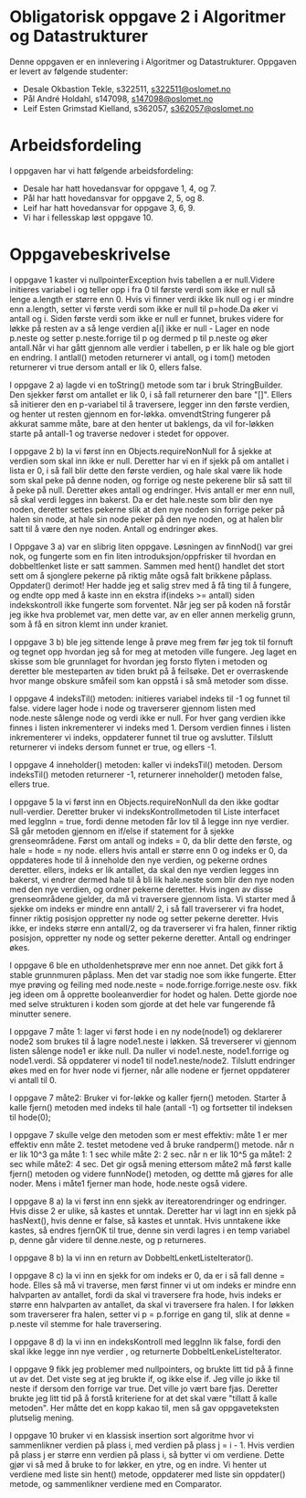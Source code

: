 # Obligatorisk oppgave 2 i Algoritmer og Datastrukturer

Denne oppgaven er en innlevering i Algoritmer og Datastrukturer. 
Oppgaven er levert av følgende studenter:

* Desale Okbastion Tekle, s322511, s322511@oslomet.no
* Pål André Holdahl, s147098, s147098@oslomet.no
* Leif Esten Grimstad Kielland, s362057, s362057@oslomet.no

# Arbeidsfordeling

I oppgaven har vi hatt følgende arbeidsfordeling:
* Desale har hatt hovedansvar for oppgave 1, 4, og 7. 
* Pål har hatt hovedansvar for oppgave 2, 5, og 8. 
* Leif har hatt hovedansvar for oppgave 3, 6, 9. 
* Vi har i fellesskap løst oppgave 10. 

# Oppgavebeskrivelse

I oppgave 1 kaster vi nullpointerException hvis tabellen a er null.Videre initieres variabel i og teller opp i fra 0 til første verdi
som ikke er null så lenge a.length er større enn 0. Hvis vi finner verdi ikke lik null og i er mindre enn a.length, setter vi første verdi 
som ikke er null til p=hode.Da øker vi antall og i. Siden første verdi som ikke er null er funnet, brukes videre for løkke på resten av a 
så lenge verdien a[i] ikke er null - Lager en node p.neste og setter p.neste.forrige til p og dermed p til p.neste og øker antall.Når vi 
har gått gjennom alle verdier i tabellen, p er lik hale og ble gjort en endring. I antlall() metoden returnerer vi antall, og i tom()
metoden returnerer vi true dersom antall er lik 0, ellers false.



I oppgave 2 a) lagde vi en toString() metode som tar i bruk StringBuilder. Den sjekker først om antallet er lik 0, 
i så fall returnerer den bare "[]". Ellers så initierer den en p-variabel til å traversere, legger inn den første verdien,
og henter ut resten gjennom en for-løkka. omvendtString fungerer på akkurat samme måte, bare at den henter ut 
baklengs, da vil for-løkken starte på antall-1 og traverse nedover i stedet for oppover.

I oppgave 2 b) la vi først inn en Objects.requireNonNull for å sjekke at verdien som skal inn ikke er null. Deretter har 
vi en if sjekk på om antallet i lista er 0, i så fall blir dette den første verdien, og hale skal være lik hode som skal peke
på denne noden, og forrige og neste pekerene blir så satt til å peke på null. Deretter økes antall og endringer. Hvis antall
er mer enn null, så skal verdi legges inn bakerst. Da er det hale.neste som blir den nye noden, deretter settes pekerne slik
at den nye noden sin forrige peker på halen sin node, at hale sin node peker på den nye noden, og at halen blir satt til å være
den nye noden. Antall og endringer økes.

I Oppgave 3 a) var en slibrig liten oppgave. Løsningen av finnNod() var grei nok, og fungerte som en fin liten 
introduksjon/oppfrisker til hvordan en dobbeltlenket liste er satt sammen. Sammen med hent() handlet det stort sett om 
å sjonglere pekerne på riktig måte også falt brikkene påplass. Oppdater() derimot! Her hadde jeg et salig strev med å få ting
til å fungere, og endte opp med å kaste inn en ekstra if(indeks >= antall) siden indekskontroll ikke fungerte som forventet.
Når jeg ser på koden nå forstår jeg ikke hva problemet var, men dette var, av en eller annen merkelig grunn, som å få en sitron
klemt inn under kraniet.

I oppgave 3 b) ble jeg sittende lenge å prøve meg frem før jeg tok til fornuft og tegnet opp hvordan jeg så for meg at metoden
ville fungere. Jeg laget en skisse som ble grunnlaget for hvordan jeg forsto flyten i metoden og deretter ble mesteparten av
tiden brukt på å feilsøke. Det er overraskende hvor mange obskure småfeil som kan oppstå i så små metoder som disse.



I oppgave 4 indeksTil() metoden: initieres variabel indeks til -1 og funnet til false. videre lager hode i node og traverserer
gjennom listen med node.neste sålenge node og verdi ikke er null. For hver gang verdien ikke finnes i listen inkrementerer vi
indeks med 1. Dersom verdien finnes i listen inkrementerer vi indeks, oppdaterer funnet til true og avslutter. Tilslutt
returnerer vi indeks dersom funnet er true, og ellers -1.

I oppgave 4 inneholder() metoden: kaller vi indeksTil() metoden. Dersom indeksTil() metoden returnerer -1, returnerer 
inneholder() metoden false, ellers true.


I oppgave 5 la vi først inn en Objects.requireNonNull da den ikke godtar null-verdier. Deretter bruker vi indeksKontrollmetoden
til Liste interfacet med leggInn = true, fordi denne metoden får lov til å legge inn nye verdier. Så går metoden gjennom en 
if/else if statement for å sjekke grenseområdene. Først om antall og indeks = 0, da blir dette den første, og hale  = hode = ny node.
ellers hvis antall er større enn 0 og indeks er 0, da oppdateres hode til å inneholde den nye verdien, og pekerne ordnes deretter.
ellers, indeks er lik antallet, da skal den nye verdien legges inn bakerst, vi endrer dermed hale til å bli lik hale.neste som blir
den nye noden med den nye verdien, og ordner pekerne deretter. Hvis ingen av disse grenseområdene gjelder, da må vi traversere
gjennom lista. Vi starter med å sjekke om indeks er mindre enn antall/ 2, i så fall traverserer vi fra hodet, finner riktig posisjon
oppretter ny node og setter pekerne deretter. Hvis ikke, er indeks større enn antall/2, og da traverserer vi fra halen, finner riktig posisjon, 
oppretter ny node og setter pekerne deretter. Antall og endringer økes.

I oppgave 6 ble en utholdenhetsprøve mer enn noe annet. Det gikk fort å stable grunnmuren påplass. Men det var stadig noe som 
ikke fungerte. Etter mye prøving og feiling med node.neste = node.forrige.forrige.neste osv. fikk jeg ideen om å opprette 
booleanverdier for hodet og halen. Dette gjorde noe med selve strukturen i koden som gjorde at det hele var fungerende få minutter
senere.



I oppgave 7 måte 1: lager vi først hode i en ny node(node1) og deklarerer node2 som brukes til å lagre node1.neste i løkken. 
Så treverserer vi gjennom listen sålenge node1 er ikke null. Da nuller vi node1.neste, node1.forrige og node1.verdi. Så
oppdaterer vi node1 til node1.neste/node2. Tilslutt endringer økes med en for hver node vi fjerner, når alle nodene er 
fjernet oppdaterer vi antall til 0.

I oppgave 7 måte2: Bruker vi for-løkke og kaller fjern() metoden. Starter å kalle fjern() metoden med indeks til hale
(antall -1) og fortsetter til indeksen til hode(0);

I oppgave 7 skulle velge den metoden som er mest effektiv: måte 1 er mer effektiv enn måte 2. testet metodene ved å bruke 
randperm() metode. når n er lik 10^3 ga måte 1: 1 sec while måte 2: 2 sec. når n er lik 10^5 ga måte1: 2 sec while måte2:
4 sec. Det gir også mening ettersom måte2 må først kalle fjern() metoden og videre funnNode() metoden, og dettte må gjøres
for alle noder. Mens i måte1 fjerner man hode, hode.neste også videre.


I oppgave 8 a) la vi først inn enn sjekk av itereatorendringer og endringer. Hvis disse 2 er ulike, så kastes et unntak. 
Deretter har vi lagt inn en sjekk på hasNext(), hvis denne er false, så kastes et unntak. Hvis unntakene ikke kastes, så 
endres fjernOK til true, denne sin verdi lagres i en temp variabel p, denne går videre til denne.neste, og p returneres.

I oppgave 8 b) la vi inn en return av DobbeltLenketListeIterator().

I oppgave 8 c) la vi inn en sjekk for om indeks er 0, da er i så fall denne = hode. Elles så må vi traverse, men først finner 
vi ut om indeks er mindre enn halvparten av antallet, fordi da skal vi traversere fra hode, hvis indeks er større enn halvparten
av antallet, da skal vi traversere fra halen. I for løkken som traverserer fra halen, setter vi p = p.forrige en gang til, slik
at denne = p.neste vil stemme for hale traversering.

I oppgave 8 d) la vi inn en indeksKontroll med leggInn lik false, fordi den skal ikke legge inn nye verdier ,
og returnerte DobbeltLenkeListeIterator.

I oppgave 9 fikk jeg problemer med nullpointers, og brukte litt tid på å finne ut av det. Det viste seg at jeg brukte if,
og ikke else if. Jeg ville jo ikke til neste if dersom den forrige var true. Det ville jo vært bare fjas.
Deretter brukte jeg litt tid på å forstå kriteriene for at det skal være "tillatt å kalle metoden". 
Her måtte det en kopp kakao til, men så gav oppgaveteksten plutselig mening.

I oppgave 10 bruker vi en klassisk insertion sort algoritme hvor vi sammenlikner verdien på plass i, med verdien på plass
j = i - 1. Hvis verdien på plass j er større enn verdien på plass i, så bytter vi om verdiene. Dette gjør vi så med å bruke
to for løkker, en ytre, og en indre. Vi henter ut verdiene med liste sin hent() metode, oppdaterer med liste sin oppdater() metode,
og sammenlikner verdiene med en Comparator. 
